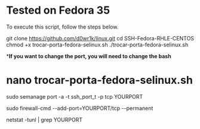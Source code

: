 # Tested on Fedora 35


To execute this script, follow the steps below.


git clone https://github.com/d0wr1k/linux.git
cd SSH-Fedora-RHLE-CENTOS
chmod +x trocar-porta-fedora-selinux.sh
./trocar-porta-fedora-selinux.sh

*****If you want to change the port, you will need to change the bash****

# nano trocar-porta-fedora-selinux.sh

sudo semanage port -a -t ssh_port_t -p tcp YOURPORT

sudo firewall-cmd --add-port=YOURPORT/tcp --permanent

netstat -tunl | grep YOURPORT
